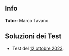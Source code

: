 ## Info
**Tutor:** Marco Tavano.

## Soluzioni dei Test 

- Test del [12 ottobre 2023](/SoluzioniTest1Geometria1.pdf).
